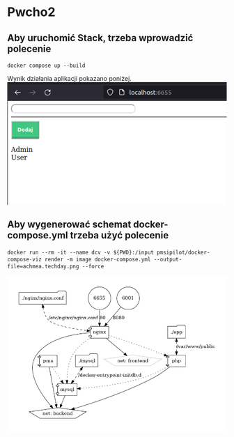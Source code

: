 # Pwcho2

## Aby uruchomić Stack, trzeba wprowadzić polecenie ##
```
docker compose up --build
```
Wynik działania aplikacji pokazano poniżej.
![alt text](https://github.com/Penxulidao/Pwcho2/blob/main/screenshots/Page.png "Http")


## Aby wygenerować schemat docker-compose.yml trzeba użyć polecenie ##

```
docker run --rm -it --name dcv -v ${PWD}:/input pmsipilot/docker-compose-viz render -m image docker-compose.yml --output-file=achmea.techday.png --force
```
![alt text](https://github.com/Penxulidao/Pwcho2/blob/main/screenshots/schemat.png "Http")

